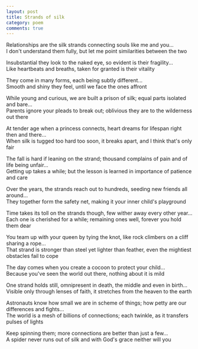 ```yaml
---
layout: post
title: Strands of silk
category: poem
comments: true
---
```



Relationships are the silk strands connecting souls like me and you...   
I don't understand them fully, but let me point similarities between the two


Insubstantial they look to the naked eye, so evident is their fragility...   
Like heartbeats and breaths, taken for granted is their vitality 


They come in many forms, each being subtly different...   
Smooth and shiny they feel, until we face the ones affront 


While young and curious, we are built a prison of silk; equal parts isolated and bare...   
Parents ignore your pleads to break out; oblivious they are to the wilderness out there 


At tender age when a princess connects, heart dreams for lifespan right then and there...  
When silk is tugged too hard too soon, it breaks apart, and I think that's only fair 


The fall is hard if leaning on the strand; thousand complains of pain and of life being unfair...   
Getting up takes a while; but the lesson is learned in importance of patience and care


Over the years, the strands reach out to hundreds, seeding new friends all around...   
They together form the safety net, making it your inner child's playground  


Time takes its toll on the strands though, few wither away every other year...   
Each one is cherished for a while; remaining ones well, forever you hold them dear


You team up with your queen by tying the knot, like rock climbers on a cliff sharing a rope...   
That strand is stronger than steel yet lighter than feather, even the mightiest obstacles fail to cope


The day comes when you create a cocoon to protect your child...   
Because you've seen the world out there, nothing about it is mild 


One strand holds still, omnipresent in death, the middle and even in birth...   
Visible only through lenses of faith, it stretches from the heaven to the earth 


Astronauts know how small we are in scheme of things; how petty are our differences and fights...   
The world is a mesh of billions of connections; each twinkle, as it transfers pulses of lights 


Keep spinning them; more connections are better than just a few...   
A spider never runs out of silk and with God's grace neither will you 


